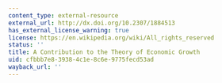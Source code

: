 ```yaml
---
content_type: external-resource
external_url: http://dx.doi.org/10.2307/1884513
has_external_license_warning: true
license: https://en.wikipedia.org/wiki/All_rights_reserved
status: ''
title: A Contribution to the Theory of Economic Growth
uid: cfbbb7e8-3938-4c1e-8c6e-9775fecd53ad
wayback_url: ''
---
```

